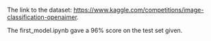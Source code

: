 The link to the dataset: https://www.kaggle.com/competitions/image-classification-openaimer.

The first_model.ipynb gave a 96% score on the test set given. 
